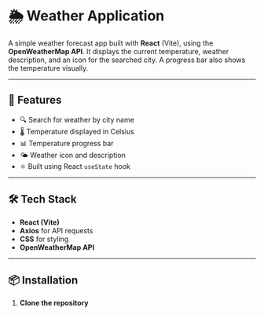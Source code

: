 # 🌦 Weather Application

A simple weather forecast app built with **React** (Vite), using the **OpenWeatherMap API**. It displays the current temperature, weather description, and an icon for the searched city. A progress bar also shows the temperature visually.

---

## 🚀 Features

- 🔍 Search for weather by city name
- 🌡 Temperature displayed in Celsius
- 📊 Temperature progress bar
- 🌤 Weather icon and description
- ⚛️ Built using React `useState` hook

---

## 🛠 Tech Stack

- **React (Vite)**
- **Axios** for API requests
- **CSS** for styling
- **OpenWeatherMap API**

---

## 📦 Installation

1. **Clone the repository**
   ```bash
 

